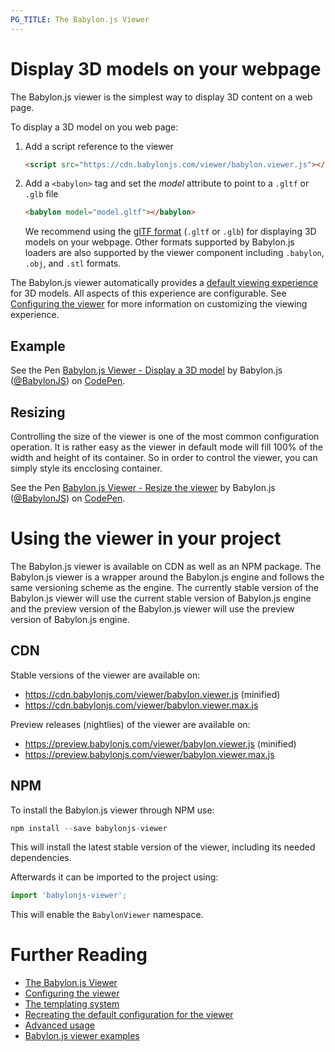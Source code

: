 ```yaml
---
PG_TITLE: The Babylon.js Viewer
---
```


# Display 3D models on your webpage

The Babylon.js viewer is the simplest way to display 3D content on a web page.

To display a 3D model on you web page:

1. Add a script reference to the viewer

   ```html
   <script src="https://cdn.babylonjs.com/viewer/babylon.viewer.js"></script>
   ```

2. Add a `<babylon>` tag and set the *model* attribute to point to a `.gltf` or `.glb` file

   ```html
   <babylon model="model.gltf"></babylon>
   ```

   We recommend using the [glTF format](http://github.com/khronosgroup/gltf) (`.gltf` or `.glb`) for displaying 3D models on your webpage. Other formats supported by Babylon.js loaders are also supported by the viewer component including `.babylon`, `.obj`, and `.stl` formats.

The Babylon.js viewer automatically provides a [default viewing experience](#default-viewing-experience) for 3D models. All aspects of this experience are configurable. See [Configuring the viewer](//doc.babylonjs.com/extensions/Configuring_the_viewer) for more information on customizing the viewing experience.

## Example

<p data-height="400" data-theme-id="light" data-slug-hash="QxzBPd" data-default-tab="html,result" data-user="BabylonJS" data-embed-version="2" data-pen-title="Babylon.js Viewer - Display a 3D model" class="codepen">See the Pen <a href="https://codepen.io/BabylonJS/pen/QxzBPd/">Babylon.js Viewer - Display a 3D model</a> by Babylon.js (<a href="https://codepen.io/BabylonJS">@BabylonJS</a>) on <a href="https://codepen.io">CodePen</a>.</p>

## Resizing

Controlling the size of the viewer is one of the most common configuration operation. It is rather easy as the viewer in default mode will fill 100% of the width and height of its container. So in order to control the viewer, you can simply style its encclosing container.

<p data-height="400" data-theme-id="light" data-slug-hash="qMBwar" data-default-tab="html,result" data-user="BabylonJS" data-pen-title="Babylon.js Viewer - Resize the viewer" class="codepen">See the Pen <a href="https://codepen.io/BabylonJS/pen/qMBwar/">Babylon.js Viewer - Resize the viewer</a> by Babylon.js (<a href="https://codepen.io/BabylonJS">@BabylonJS</a>) on <a href="https://codepen.io">CodePen</a>.</p>

<script async src="https://static.codepen.io/assets/embed/ei.js"></script>

# Using the viewer in your project

The Babylon.js viewer is available on CDN as well as an NPM package. The Babylon.js viewer is a wrapper around the Babylon.js engine and follows the same versioning scheme as the engine.  The currently stable version of the Babylon.js viewer will use the current stable version of Babylon.js engine and the preview version of the Babylon.js viewer will use the preview version of Babylon.js engine.

## CDN

Stable versions of the viewer are available on:

* https://cdn.babylonjs.com/viewer/babylon.viewer.js (minified)
* https://cdn.babylonjs.com/viewer/babylon.viewer.max.js

Preview releases (nightlies) of the viewer are available on:

* https://preview.babylonjs.com/viewer/babylon.viewer.js (minified)
* https://preview.babylonjs.com/viewer/babylon.viewer.max.js

## NPM

To install the Babylon.js viewer through NPM use:

```javascript
npm install --save babylonjs-viewer
```

This will install the latest stable version of the viewer, including its needed dependencies.

Afterwards it can be imported to the project using:

```javascript
import 'babylonjs-viewer';
```

This will enable the `BabylonViewer` namespace.

# Further Reading

* [The Babylon.js Viewer](/extensions/The_Babylon_Viewer)
* [Configuring the viewer](/extensions/Configuring_the_viewer)
* [The templating system](/extensions/The_templating_system)
* [Recreating the default configuration for the viewer](/extensions/Recreating_the_default_configuration)
* [Advanced usage](/extensions/Advanced_usage)
* [Babylon.js viewer examples](/extensions/Viewer_examples)
